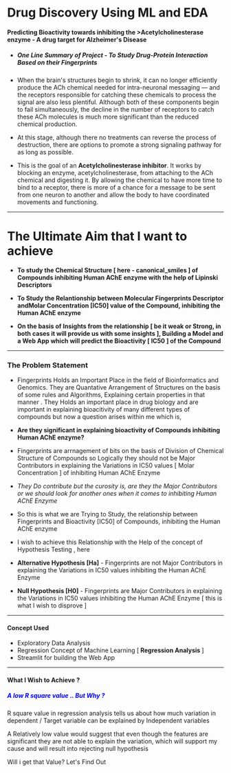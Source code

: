 #  Drug Discovery Using ML and EDA 

#### <b> Predicting Bioactivity towards inhibiting the >Acetylcholinesterase enzyme - A drug target for Alzheimer's Disease </b> 

- ##### <b>One Line Summary of Project</b> - To Study Drug-Protein Interaction Based on their Fingerprints


- When the brain's structures begin to shrink, it can no longer efficiently produce the ACh chemical needed for intra-neuronal messaging — and the receptors responsible for catching these chemicals to process the signal are also less plentiful. Although both of these components begin to fail simultaneously, the decline in the number of receptors to catch these ACh molecules is much more significant than the reduced chemical production.

- At this stage, although there no treatments can reverse the process of destruction, there are options to promote a strong signaling pathway for as long as possible. 

- This is the goal of an <b>Acetylcholinesterase inhibitor</b>. It works by blocking an enzyme, acetylcholinesterase, from attaching to the ACh chemical and digesting it. By allowing the chemical to have more time to bind to a receptor, there is more of a chance for a message to be sent from one neuron to another and allow the body to have coordinated movements and functioning.

<hr>

# <b>The Ultimate Aim that I want to achieve</b>
- <b> To study the Chemical Structure [ here - canonical_smiles ] of Compounds inhibiting Human AChE enzyme with the help of Lipinski Descriptors</b>

- <b> To Study the Relantionship between  Molecular Fingerprints Descriptor andMolar Concentration [IC50] value of the Compound, inhibiting the Human AChE enzyme</b>

- <b> On the basis of Insights from the relationship [ be it weak or Strong, in both cases it will provide us with some insights ], Building a Model and a Web App which will predict the Bioactivity [ IC50 ] of the Compound</b>

<hr>
 
 ### <b>The Problem Statement</b>
 
- Fingerprints Holds an Important Place in the field of Bioinformatics and Genomics. They are Quantative Arrangement of Structures on the basis of some rules and Algorithms, Explaining certain properties in that manner . They Holds an important place in drug biology and are important in explaining bioacitivity of many different types of compounds but now a question arises within me which is, 

- <b>Are they significant in explaining bioactivity of Compounds inhibiting Human AChE enzyme?</b>

- Fingerprints are arrnagement of bits on the basis of Division of Chemical Structure of Compounds so Logically they should not be Major Contributors in explaining the Variations in IC50 values [ Molar Concentration ] of inhibiting Human AChE Enzyme 

- <i>They Do contribute but the curosity is, are they the Major Contributors or we should look for another ones when it comes to inhibiting Human AChE Enzyme</i> 

- So this is what we are Trying to Study, the relationship between Fingerprints and Bioactivity [IC50] of Compounds, inhibiting the Human AChE enzyme 

- I wish to achieve this Relationship with the Help of the concept of Hypothesis Testing , here 

- <b>Alternative Hypothesis [Ha]</b> - Fingerprints are not Major Contributors in explaining the Variations in IC50 values inhibiting the Human AChE Enzyme
- <b>Null Hypothesis [H0]</b> - Fingerprints are Major Contributors in explaining the Variations in IC50 values inhibiting the Human AChE Enzyme [ this is what I wish to disprove ] 

<hr>

#### <b> Concept Used </b>
- Exploratory Data Analysis 
- Regression Concept of Machine Learning [<b> Regression Analysis </b> ]
- Streamlit for building the Web App

<hr>

#### <b> What I Wish to Achieve ?</b>
##### <b> <font color = 'blue'>A low R square value .. But Why ?</font> </b>
R square value in regression analysis tells us about how much variation in dependent / Target variable can be explained by Independent variables 

A Relatively low value would suggest that even though the features are significant they are not able to explain the variation, which will support my cause and will result into rejecting null hypothesis

Will i get that Value? Let's Find Out 
